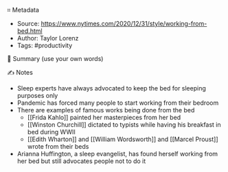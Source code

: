 ⌗ Metadata
- Source: https://www.nytimes.com/2020/12/31/style/working-from-bed.html
- Author: Taylor Lorenz
- Tags: #productivity 

📰 Summary (use your own words)

✍️ Notes
- Sleep experts have always advocated to keep the bed for sleeping purposes only
- Pandemic has forced many people to start working from their bedroom
- There are examples of famous works being done from the bed
    - [[Frida Kahlo]] painted her masterpieces from her bed
    - [[Winston Churchill]] dictated to typists while having his breakfast in bed during WWII
    - [[Edith Wharton]] and [[William Wordsworth]] and [[Marcel Proust]] wrote from their beds
- Arianna Huffington, a sleep evangelist, has found herself working from her bed but still advocates people not to do it

